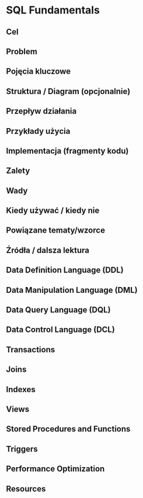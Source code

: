 # SQL Fundamentals

## Cel

## Problem

## Pojęcia kluczowe

## Struktura / Diagram (opcjonalnie)

## Przepływ działania

## Przykłady użycia

## Implementacja (fragmenty kodu)

## Zalety

## Wady

## Kiedy używać / kiedy nie

## Powiązane tematy/wzorce

## Źródła / dalsza lektura


## Data Definition Language (DDL)

## Data Manipulation Language (DML)

## Data Query Language (DQL)

## Data Control Language (DCL)

## Transactions

## Joins

## Indexes

## Views

## Stored Procedures and Functions

## Triggers

## Performance Optimization

## Resources
